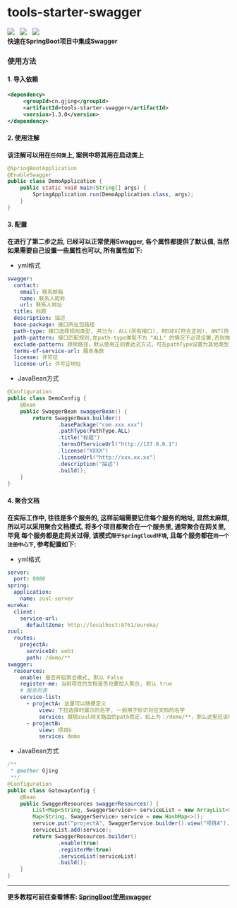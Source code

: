 # tools-starter-swagger
![](https://img.shields.io/badge/version-1.3.0-green.svg) &nbsp; 
![](https://img.shields.io/badge/author-Gjing-green.svg) &nbsp; 
![](https://img.shields.io/badge/builder-success-green.svg)   
**快速在SpringBoot项目中集成Swagger**
### 使用方法
#### 1. 导入依赖
```xml
<dependency>
     <groupId>cn.gjing</groupId>
     <artifactId>tools-starter-swagger</artifactId>
     <version>1.3.0</version>
</dependency>
```
#### 2. 使用注解
**该注解可以用在``任何类``上, 案例中将其用在启动类上**
```java
@SpringBootApplication
@EnableSwagger
public class DemoApplication {
    public static void main(String[] args) {
        SpringApplication.run(DemoApplication.class, args);
    }
}
```
#### 3. 配置
**在进行了第二步之后, 已经可以正常使用Swagger, 各个属性都提供了默认值, 当然如果需要自己设置一些属性也可以, 所有属性如下:**
* yml格式
```yaml
swagger:
  contact:
    email: 联系邮箱
    name: 联系人昵称
    url: 联系人地址
  title: 标题
  description: 描述
  base-package: 接口所在包路径
  path-type: 接口选择规则类型, 共分为: ALL(所有接口), REGEX(符合正则), ANT(符合路径)三个类型, 默认为ALL类型
  path-pattern: 接口匹配规则,在path-type类型不为 "ALL" 的情况下必须设置,否则抛非法参数异常
  exclude-pattern: 排除路径，默认使用正则表达式方式，可在pathType设置为其他类型(pathType类型为ALL时默认走正则)
  terms-of-service-url: 服务条款
  license: 许可证
  license-url: 许可证地址
```
*  JavaBean方式
```java
@Configuration
public class DemoConfig {
    @Bean
    public SwaggerBean swaggerBean() {
        return SwaggerBean.builder()
                .basePackage("com.xxx.xxx")
                .pathType(PathType.ALL)
                .title("标题")
                .termsOfServiceUrl("http://127.0.0.1")
                .license("XXXX")
                .licenseUrl("http://xxx.xx.xx")
                .description("描述")
                .build();
    }
}     
```
#### 4. 聚合文档
**在实际工作中, 往往是多个服务的, 这样前端需要记住每个服务的地址, 显然太麻烦, 所以可以采用聚合文档模式, 将多个项目都聚合在一个服务里, 通常聚合在网关里, 毕竟
每个服务都是走网关过得, 该模式``限于SpringCloud环境``, 且每个服务都在``同一个注册中心下``, 参考配置如下:**
* yml格式
```yaml
server:
  port: 8080
spring:
  application:
    name: zuul-server
eureka:
  client:
    service-url:
      defaultZone: http://localhost:8761/eureka/
zuul:
  routes:
    projectA:
      serviceId: web1
      path: /demo/**
swagger:
  resources:
    enable: 是否开启聚合模式, 默认 False
    register-me: 当前项目的文档是否也要加入聚合, 默认 true
    # 服务列表
    service-list:
      - projectA: 这里可以随便定义
          view: 下拉选择时展示的名字, 一般用于标识对应文档的名字
          service: 跟随zuul网关路由的path而定，如上为：/demo/**，那么这里应该填demo
      - projectB:
          view: 项目b
          service: demo 
```
* JavaBean方式
```java
/**
 * @author Gjing
 **/
@Configuration
public class GatewayConfig {
    @Bean
    public SwaggerResources swaggerResources() {
        List<Map<String, SwaggerService>> serviceList = new ArrayList<>();
        Map<String, SwaggerService> service = new HashMap<>();
        service.put("projectA", SwaggerService.builder().view("项目A").service("demo").build());
        serviceList.add(service);
        return SwaggerResources.builder()
                .enable(true)
                .registerMe(true)
                .serviceList(serviceList)
                .build();
    }
}
```
---
**更多教程可前往查看博客: [SpringBoot使用swagger](https://yq.aliyun.com/articles/703133?spm=a2c4e.11155435.0.0.68153312Yeo5xN)**